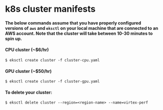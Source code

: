# k8s cluster manifests

#### The below commands assume that you have properly configured versions of `aws` and `eksctl` on your local machine that are connected to an AWS account. Note that the cluster will take between 10-30 minutes to spin up.

#### CPU cluster (~$6/hr)
    $ eksctl create cluster -f cluster-cpu.yaml

#### GPU cluster (~$50/hr)
    $ eksctl create cluster -f cluster-gpu.yaml

#### To delete your cluster:
    $ eksctl delete cluster --region=<region-name> --name=virtex-perf